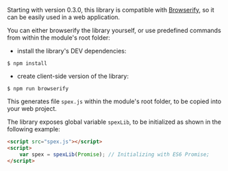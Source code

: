 Starting with version 0.3.0, this library is compatible with [Browserify],
so it can be easily used in a web application.

You can either browserify the library yourself, or use predefined commands
from within the module's root folder:

* install the library's DEV dependencies:

```
$ npm install
```

* create client-side version of the library:
 
```
$ npm run browserify
```

This generates file `spex.js` within the module's root folder, to be copied into your web project.

The library exposes global variable `spexLib`, to be initialized as shown in the following example:

```html
<script src="spex.js"></script>
<script>
    var spex = spexLib(Promise); // Initializing with ES6 Promise;
</script>
```

[Browserify]:https://github.com/substack/node-browserify

